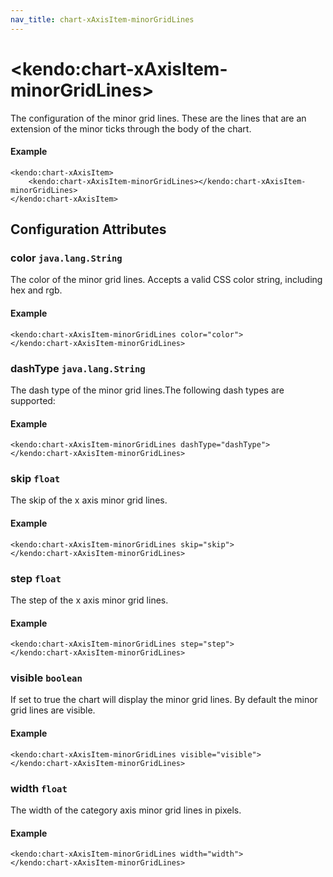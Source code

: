 ```yaml
---
nav_title: chart-xAxisItem-minorGridLines
---
```


# \<kendo:chart-xAxisItem-minorGridLines\>

The configuration of the minor grid lines. These are the lines that are an extension of the minor ticks through the
body of the chart.

#### Example
    <kendo:chart-xAxisItem>
        <kendo:chart-xAxisItem-minorGridLines></kendo:chart-xAxisItem-minorGridLines>
    </kendo:chart-xAxisItem>

## Configuration Attributes

### color `java.lang.String`

The color of the minor grid lines. Accepts a valid CSS color string, including hex and rgb.

#### Example
    <kendo:chart-xAxisItem-minorGridLines color="color">
    </kendo:chart-xAxisItem-minorGridLines>

### dashType `java.lang.String`

The dash type of the minor grid lines.The following dash types are supported:

#### Example
    <kendo:chart-xAxisItem-minorGridLines dashType="dashType">
    </kendo:chart-xAxisItem-minorGridLines>

### skip `float`

The skip of the x axis minor grid lines.

#### Example
    <kendo:chart-xAxisItem-minorGridLines skip="skip">
    </kendo:chart-xAxisItem-minorGridLines>

### step `float`

The step of the x axis minor grid lines.

#### Example
    <kendo:chart-xAxisItem-minorGridLines step="step">
    </kendo:chart-xAxisItem-minorGridLines>

### visible `boolean`

If set to true the chart will display the minor grid lines. By default the minor grid lines are visible.

#### Example
    <kendo:chart-xAxisItem-minorGridLines visible="visible">
    </kendo:chart-xAxisItem-minorGridLines>

### width `float`

The width of the category axis minor grid lines in pixels.

#### Example
    <kendo:chart-xAxisItem-minorGridLines width="width">
    </kendo:chart-xAxisItem-minorGridLines>

